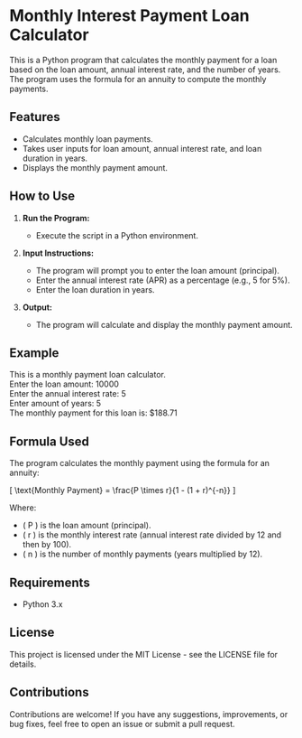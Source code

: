 # Monthly Interest Payment Loan Calculator

This is a Python program that calculates the monthly payment for a loan based on the loan amount, annual interest rate, and the number of years. The program uses the formula for an annuity to compute the monthly payments.

## Features

- Calculates monthly loan payments.
- Takes user inputs for loan amount, annual interest rate, and loan duration in years.
- Displays the monthly payment amount.

## How to Use

1. **Run the Program:**
   - Execute the script in a Python environment.

2. **Input Instructions:**
   - The program will prompt you to enter the loan amount (principal).
   - Enter the annual interest rate (APR) as a percentage (e.g., 5 for 5%).
   - Enter the loan duration in years.

3. **Output:**
   - The program will calculate and display the monthly payment amount.

## Example

This is a monthly payment loan calculator.<br>
Enter the loan amount: 10000<br>
Enter the annual interest rate: 5<br>
Enter amount of years: 5<br>
The monthly payment for this loan is: $188.71

## Formula Used

The program calculates the monthly payment using the formula for an annuity:

\[ \text{Monthly Payment} = \frac{P \times r}{1 - (1 + r)^{-n}} \]

Where:
- \( P \) is the loan amount (principal).
- \( r \) is the monthly interest rate (annual interest rate divided by 12 and then by 100).
- \( n \) is the number of monthly payments (years multiplied by 12).

## Requirements

- Python 3.x

## License
This project is licensed under the MIT License - see the LICENSE file for details.

## Contributions
Contributions are welcome! If you have any suggestions, improvements, or bug fixes, feel free to open an issue or submit a pull request.

